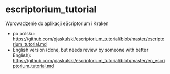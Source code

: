 # escriptorium_tutorial
Wprowadzenie do aplikacji eScriptorium i Kraken
- po polsku: https://github.com/pjaskulski/escriptorium_tutorial/blob/master/escriptorium_tutorial.md
- English version (done, but needs review by someone with better English): https://github.com/pjaskulski/escriptorium_tutorial/blob/master/en_escriptorium_tutorial.md
